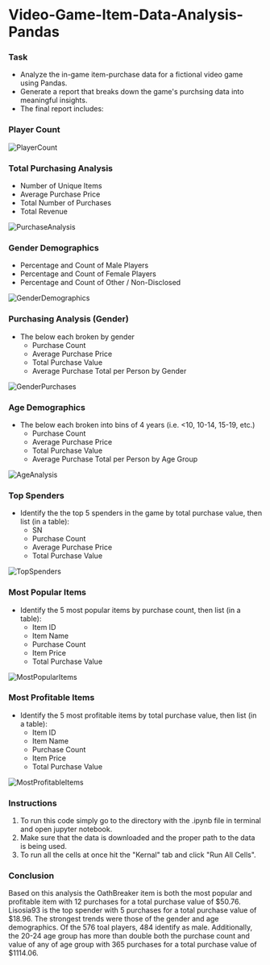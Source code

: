 # Video-Game-Item-Data-Analysis-Pandas

### Task

* Analyze the in-game item-purchase data for a fictional video game using Pandas.
* Generate a report that breaks down the game's purchsing data into meaningful insights.
* The final report includes:

### Player Count
  
![PlayerCount](https://github.com/michaellegg16/pandas-challenge/blob/master/Screenshots/PlayerCount.PNG)

### Total Purchasing Analysis

* Number of Unique Items
* Average Purchase Price
* Total Number of Purchases
* Total Revenue

![PurchaseAnalysis](https://github.com/michaellegg16/pandas-challenge/blob/master/Screenshots/PurchaseAnalysis.PNG)

### Gender Demographics

* Percentage and Count of Male Players
* Percentage and Count of Female Players
* Percentage and Count of Other / Non-Disclosed

![GenderDemographics](https://github.com/michaellegg16/pandas-challenge/blob/master/Screenshots/GenderAnalysis.PNG)

### Purchasing Analysis (Gender)

* The below each broken by gender
  * Purchase Count
  * Average Purchase Price
  * Total Purchase Value
  * Average Purchase Total per Person by Gender
  
![GenderPurchases](https://github.com/michaellegg16/pandas-challenge/blob/master/Screenshots/GenderPurchases.PNG)
 
### Age Demographics

* The below each broken into bins of 4 years (i.e. &lt;10, 10-14, 15-19, etc.)
  * Purchase Count
  * Average Purchase Price
  * Total Purchase Value
  * Average Purchase Total per Person by Age Group
  
![AgeAnalysis](https://github.com/michaellegg16/pandas-challenge/blob/master/Screenshots/AgeAnalysis.PNG)

### Top Spenders

* Identify the the top 5 spenders in the game by total purchase value, then list (in a table):
  * SN
  * Purchase Count
  * Average Purchase Price
  * Total Purchase Value
  
![TopSpenders](https://github.com/michaellegg16/pandas-challenge/blob/master/Screenshots/TopSpenders.PNG)

### Most Popular Items

* Identify the 5 most popular items by purchase count, then list (in a table):
  * Item ID
  * Item Name
  * Purchase Count
  * Item Price
  * Total Purchase Value

![MostPopularItems](https://github.com/michaellegg16/pandas-challenge/blob/master/Screenshots/MostPopularItems.PNG)

### Most Profitable Items

* Identify the 5 most profitable items by total purchase value, then list (in a table):
  * Item ID
  * Item Name
  * Purchase Count
  * Item Price
  * Total Purchase Value

![MostProfitableItems](https://github.com/michaellegg16/pandas-challenge/blob/master/Screenshots/MostProfitableItems.PNG)




### Instructions

1. To run this code simply go to the directory with the .ipynb file in terminal and open jupyter notebook.
1. Make sure that the data is downloaded and the proper path to the data is being used.
1. To run all the cells at once hit the "Kernal" tab and click "Run All Cells".


### Conclusion

Based on this analysis the OathBreaker item is both the most popular and profitable item with 12 purchases for a total purchase value of $50.76. Lisosia93 is the top spender with 5 purchases for a total purchase value of $18.96. The strongest trends were those of the gender and age demographics. Of the 576 toal players, 484 identify as male. Additionally, the 20-24 age group has more than double both the purchase count and value of any of age group with 365 purchases for a total purchase value of $1114.06. 
